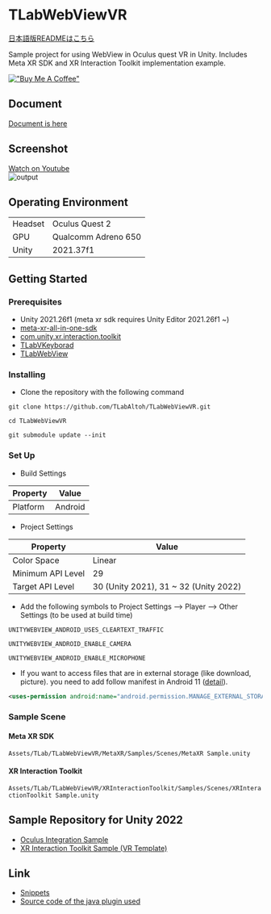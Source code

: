 # TLabWebViewVR

[日本語版READMEはこちら](README-ja.md)

Sample project for using WebView in Oculus quest VR in Unity. Includes Meta XR SDK and XR Interaction Toolkit implementation example.

[!["Buy Me A Coffee"](https://www.buymeacoffee.com/assets/img/custom_images/orange_img.png)](https://www.buymeacoffee.com/tlabaltoh)

## Document
[Document is here](https://tlabgames.gitbook.io/tlabwebview)

## Screenshot  
[Watch on Youtube](https://youtu.be/q3swlSP1mRg)  
![output](Media/tlab-webview-vr.gif)

## Operating Environment
|                |                     |
| -------------- | ------------------- |
| Headset        | Oculus Quest 2      |
| GPU            | Qualcomm Adreno 650 |
| Unity          | 2021.37f1           |

## Getting Started
### Prerequisites
- Unity 2021.26f1 (meta xr sdk requires Unity Editor 2021.26f1 ~)
- [meta-xr-all-in-one-sdk](https://assetstore.unity.com/packages/tools/integration/meta-xr-all-in-one-sdk-269657?locale=ja-JP)
- [com.unity.xr.interaction.toolkit](https://docs.unity3d.com/Packages/com.unity.xr.interaction.toolkit@3.0/manual/index.html)
- [TLabVKeyborad](https://github.com/TLabAltoh/TLabVKeyborad)
- [TLabWebView](https://github.com/TLabAltoh/TLabWebView)

### Installing
- Clone the repository with the following command
```
git clone https://github.com/TLabAltoh/TLabWebViewVR.git

cd TLabWebViewVR

git submodule update --init
```

### Set Up
- Build Settings

| Property      | Value   |
| ------------- | ------- |
| Platform      | Android |

- Project Settings

| Property          | Value                                 |
| ----------------- | ------------------------------------- |
| Color Space       | Linear                                |
| Minimum API Level | 29                                    |
| Target API Level  | 30 (Unity 2021), 31 ~ 32 (Unity 2022) |


- Add the following symbols to Project Settings --> Player --> Other Settings (to be used at build time)  

``` 
UNITYWEBVIEW_ANDROID_USES_CLEARTEXT_TRAFFIC 
```
``` 
UNITYWEBVIEW_ANDROID_ENABLE_CAMERA 
```
``` 
UNITYWEBVIEW_ANDROID_ENABLE_MICROPHONE 
```

- If you want to access files that are in external storage (like download, picture). you need to add follow manifest in Android 11 ([detail](https://developer.android.com/training/data-storage/manage-all-files?hl=en)).

```.xml
<uses-permission android:name="android.permission.MANAGE_EXTERNAL_STORAGE" />
```

### Sample Scene

#### Meta XR SDK
```Assets/TLab/TLabWebViewVR/MetaXR/Samples/Scenes/MetaXR Sample.unity```

#### XR Interaction Toolkit
```Assets/TLab/TLabWebViewVR/XRInteractionToolkit/Samples/Scenes/XRInteractionToolkit Sample.unity```


## Sample Repository for Unity 2022
- [Oculus Integration Sample](https://github.com/TLabAltoh/TLabWebViewVR-OculusIntegration-2022)
- [XR Interaction Toolkit Sample (VR Template)](https://github.com/TLabAltoh/TLabWebViewVR-XRInteractionToolkit-2022)

## Link
- [Snippets](https://gist.github.com/TLabAltoh/e0512b3367c25d3e1ec28ddbe95da497)  
- [Source code of the java plugin used](https://github.com/TLabAltoh/TLabWebViewPlugin)
